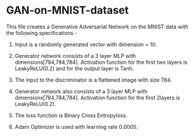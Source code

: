 # GAN-on-MNIST-dataset

This file creates a Generative Adversarial Network on the MNIST data with the following specifications - 

1. Input is a randomly generated vector with dimension = 10.

2. Generator network consists of a 3 layer MLP with dimensions[784,784,784].
Activation function for the first two layers is LeakyReLU(0.2) and for the output layer is Tanh.

3. The input to the discriminator is a flattened image with size 784.

4. Generator network also consists of a 3 layer MLP with dimensions[784,784,784].
Activation function for the first 2layers is LeakyReLU(0.2).

5. The loss function is Binary Cross Entropyloss.

6. Adam Optimizer is used with learning rate 0.0005.
